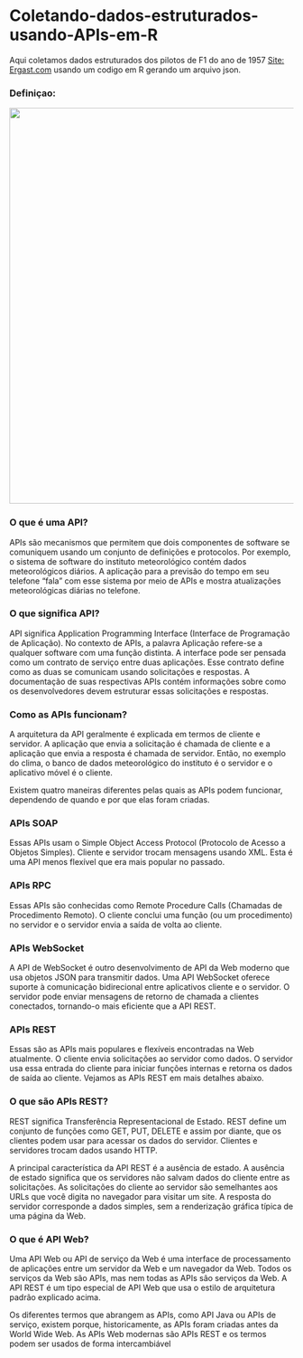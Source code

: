 # Coletando-dados-estruturados-usando-APIs-em-R
Aqui coletamos dados estruturados dos pilotos de F1 do ano de 1957  [Site: Ergast.com](https:https://ergast.com/mrd/)  usando um codigo em R gerando um arquivo json.

### Definiçao: 

<div align="center">
<img src="https://user-images.githubusercontent.com/97195240/208266774-deb4edc8-b4be-47c6-83a7-9366e6b82e37.png" width="700px" />
</div>

### O que é uma API?

  APIs são mecanismos que permitem que dois componentes de software se comuniquem usando um conjunto de definições e protocolos. Por exemplo, o sistema de software do instituto meteorológico contém dados meteorológicos diários. A aplicação para a previsão do tempo em seu telefone “fala” com esse sistema por meio de APIs e mostra atualizações meteorológicas diárias no telefone.

### O que significa API?

  API significa Application Programming Interface (Interface de Programação de Aplicação). No contexto de APIs, a palavra Aplicação refere-se a qualquer software com uma função distinta. A interface pode ser pensada como um contrato de serviço entre duas aplicações. Esse contrato define como as duas se comunicam usando solicitações e respostas. A documentação de suas respectivas APIs contém informações sobre como os desenvolvedores devem estruturar essas solicitações e respostas.

### Como as APIs funcionam?

  A arquitetura da API geralmente é explicada em termos de cliente e servidor. A aplicação que envia a solicitação é chamada de cliente e a aplicação que envia a resposta é chamada de servidor. Então, no exemplo do clima, o banco de dados meteorológico do instituto é o servidor e o aplicativo móvel é o cliente. 

  Existem quatro maneiras diferentes pelas quais as APIs podem funcionar, dependendo de quando e por que elas foram criadas.
  
### APIs SOAP 

  Essas APIs usam o Simple Object Access Protocol (Protocolo de Acesso a Objetos Simples). Cliente e servidor trocam mensagens usando XML. Esta é uma API menos flexível que era mais popular no passado.

### APIs RPC

  Essas APIs são conhecidas como Remote Procedure Calls (Chamadas de Procedimento Remoto). O cliente conclui uma função (ou um procedimento) no servidor e o servidor envia a saída de volta ao cliente.
  
 
### APIs WebSocket

  A API de WebSocket é outro desenvolvimento de API da Web moderno que usa objetos JSON para transmitir dados. Uma API WebSocket oferece suporte à comunicação bidirecional entre aplicativos cliente e o servidor. O servidor pode enviar mensagens de retorno de chamada a clientes conectados, tornando-o mais eficiente que a API REST.

### APIs REST

  Essas são as APIs mais populares e flexíveis encontradas na Web atualmente. O cliente envia solicitações ao servidor como dados. O servidor usa essa entrada do cliente para iniciar funções internas e retorna os dados de saída ao cliente. Vejamos as APIs REST em mais detalhes abaixo.
  
  
### O que são APIs REST?

  REST significa Transferência Representacional de Estado. REST define um conjunto de funções como GET, PUT, DELETE e assim por diante, que os clientes podem usar para acessar os dados do servidor. Clientes e servidores trocam dados usando HTTP.

  A principal característica da API REST é a ausência de estado. A ausência de estado significa que os servidores não salvam dados do cliente entre as solicitações. As solicitações do cliente ao servidor são semelhantes aos URLs que você digita no navegador para visitar um site. A resposta do servidor corresponde a dados simples, sem a renderização gráfica típica de uma página da Web.
  
### O que é API Web?

  Uma API Web ou API de serviço da Web é uma interface de processamento de aplicações entre um servidor da Web e um navegador da Web. Todos os serviços da Web são APIs, mas nem todas as APIs são serviços da Web. A API REST é um tipo especial de API Web que usa o estilo de arquitetura padrão explicado acima.

  Os diferentes termos que abrangem as APIs, como API Java ou APIs de serviço, existem porque, historicamente, as APIs foram criadas antes da World Wide Web. As APIs Web modernas são APIs REST e os termos podem ser usados de forma intercambiável  
